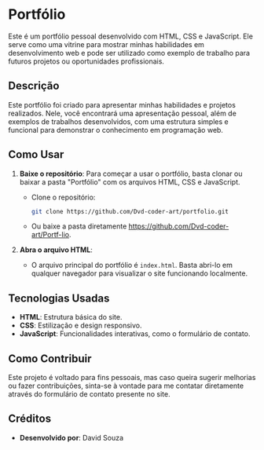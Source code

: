 # Portfólio

Este é um portfólio pessoal desenvolvido com HTML, CSS e JavaScript. Ele serve como uma vitrine para mostrar minhas habilidades em desenvolvimento web e pode ser utilizado como exemplo de trabalho para futuros projetos ou oportunidades profissionais.

## Descrição

Este portfólio foi criado para apresentar minhas habilidades e projetos realizados. Nele, você encontrará uma apresentação pessoal, além de exemplos de trabalhos desenvolvidos, com uma estrutura simples e funcional para demonstrar o conhecimento em programação web.

## Como Usar

1. **Baixe o repositório**:
   Para começar a usar o portfólio, basta clonar ou baixar a pasta "Portfólio" com os arquivos HTML, CSS e JavaScript.

   - Clone o repositório:
     ```bash
     git clone https://github.com/Dvd-coder-art/portfolio.git
     ```

   - Ou baixe a pasta diretamente https://github.com/Dvd-coder-art/Portf-lio.

2. **Abra o arquivo HTML**:
   - O arquivo principal do portfólio é `index.html`. Basta abri-lo em qualquer navegador para visualizar o site funcionando localmente.

## Tecnologias Usadas

- **HTML**: Estrutura básica do site.
- **CSS**: Estilização e design responsivo.
- **JavaScript**: Funcionalidades interativas, como o formulário de contato.

## Como Contribuir

Este projeto é voltado para fins pessoais, mas caso queira sugerir melhorias ou fazer contribuições, sinta-se à vontade para me contatar diretamente através do formulário de contato presente no site.

## Créditos

- **Desenvolvido por**: David Souza
